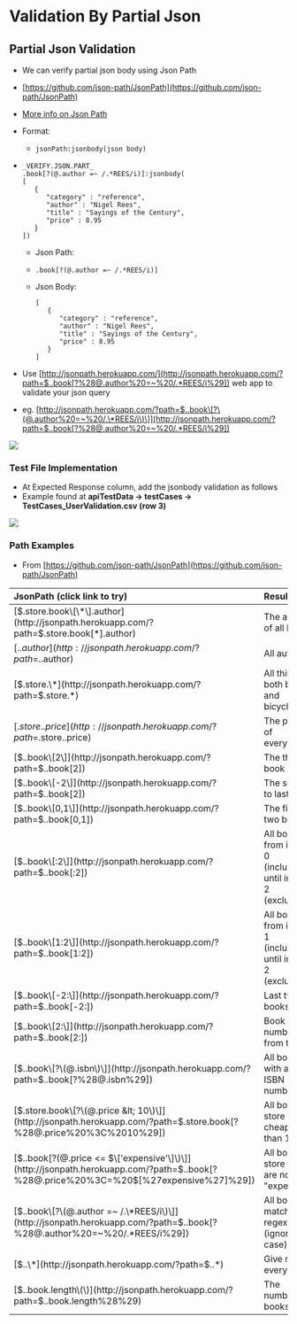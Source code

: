 # Validation By Partial Json

## Partial Json Validation

* We can verify partial json body using Json Path 
* [https://github.com/json-path/JsonPath](https://github.com/json-path/JsonPath)
* [More info on Json Path](https://docs.autonomx.io/service-level-testing/rest-api/json-path)
* Format: 
  * ```text
    jsonPath:jsonbody(json body)
    ```
* ```text
  _VERIFY.JSON.PART_
  .book[?(@.author =~ /.*REES/i)]:jsonbody(
  [
     {
        "category" : "reference",
        "author" : "Nigel Rees",
        "title" : "Sayings of the Century",
        "price" : 8.95
     }
  ])
  ```

  * Json Path:
  * ```text
    .book[?(@.author =~ /.*REES/i)]
    ```
  * Json Body: 

    ```text
    [
       {
          "category" : "reference",
          "author" : "Nigel Rees",
          "title" : "Sayings of the Century",
          "price" : 8.95
       }
    ]
    ```
* Use [http://jsonpath.herokuapp.com/](http://jsonpath.herokuapp.com/?path=$..book[?%28@.author%20=~%20/.*REES/i%29]) web app to validate your json query
* eg. [http://jsonpath.herokuapp.com/?path=$..book\[?\(@.author%20=~%20/.\*REES/i\)\]](http://jsonpath.herokuapp.com/?path=$..book[?%28@.author%20=~%20/.*REES/i%29])

![](../../../.gitbook/assets/image%20%2833%29.png)

### 

### Test File Implementation

* At Expected Response column, add the jsonbody validation as follows
* Example found at **apiTestData -&gt; testCases -&gt; TestCases\_UserValidation.csv \(row 3\)**

![](../../../.gitbook/assets/image%20%2821%29.png)

### Path Examples

* From [https://github.com/json-path/JsonPath](https://github.com/json-path/JsonPath)

| JsonPath \(click link to try\) | Result |
| :--- | :--- |
| [$.store.book\[\*\].author](http://jsonpath.herokuapp.com/?path=$.store.book[*].author) | The authors of all books |
| [$..author](http://jsonpath.herokuapp.com/?path=$..author) | All authors |
| [$.store.\*](http://jsonpath.herokuapp.com/?path=$.store.*) | All things, both books and bicycles |
| [$.store..price](http://jsonpath.herokuapp.com/?path=$.store..price) | The price of everything |
| [$..book\[2\]](http://jsonpath.herokuapp.com/?path=$..book[2]) | The third book |
| [$..book\[-2\]](http://jsonpath.herokuapp.com/?path=$..book[2]) | The second to last book |
| [$..book\[0,1\]](http://jsonpath.herokuapp.com/?path=$..book[0,1]) | The first two books |
| [$..book\[:2\]](http://jsonpath.herokuapp.com/?path=$..book[:2]) | All books from index 0 \(inclusive\) until index 2 \(exclusive\) |
| [$..book\[1:2\]](http://jsonpath.herokuapp.com/?path=$..book[1:2]) | All books from index 1 \(inclusive\) until index 2 \(exclusive\) |
| [$..book\[-2:\]](http://jsonpath.herokuapp.com/?path=$..book[-2:]) | Last two books |
| [$..book\[2:\]](http://jsonpath.herokuapp.com/?path=$..book[2:]) | Book number two from tail |
| [$..book\[?\(@.isbn\)\]](http://jsonpath.herokuapp.com/?path=$..book[?%28@.isbn%29]) | All books with an ISBN number |
| [$.store.book\[?\(@.price &lt; 10\)\]](http://jsonpath.herokuapp.com/?path=$.store.book[?%28@.price%20%3C%2010%29]) | All books in store cheaper than 10 |
| [$..book\[?\(@.price &lt;= $\['expensive'\]\)\]](http://jsonpath.herokuapp.com/?path=$..book[?%28@.price%20%3C=%20$[%27expensive%27]%29]) | All books in store that are not "expensive" |
| [$..book\[?\(@.author =~ /.\*REES/i\)\]](http://jsonpath.herokuapp.com/?path=$..book[?%28@.author%20=~%20/.*REES/i%29]) | All books matching regex \(ignore case\) |
| [$..\*](http://jsonpath.herokuapp.com/?path=$..*) | Give me every thing |
| [$..book.length\(\)](http://jsonpath.herokuapp.com/?path=$..book.length%28%29) | The number of books |

